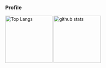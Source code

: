 ### Profile
<p align="left"> 
  <img alt="Top Langs" height="150px" src="https://git-hub-readme-1m9d.vercel.app/api/top-langs/?username=uyudane&layout=compact&show_icons=true&count_private=true&theme=vue" />
  <img alt="github stats" height="150px" src="https://git-hub-readme-1m9d.vercel.app/api?username=uyudane&show_icons=ture&count_private=true&theme=vue" />
</p>

